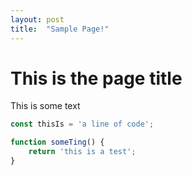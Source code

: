 ```yaml
---
layout: post
title:  "Sample Page!"
---
```


# This is the page title

This is some text

```js
const thisIs = 'a line of code';

function someTing() {
    return 'this is a test';
}
```